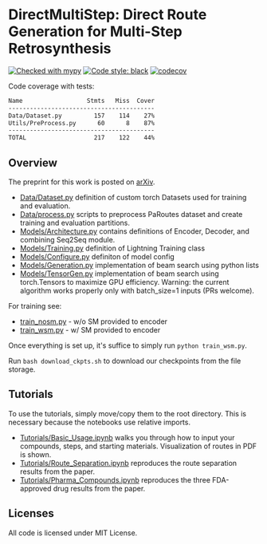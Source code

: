 # DirectMultiStep: Direct Route Generation for Multi-Step Retrosynthesis

[![Checked with mypy](https://www.mypy-lang.org/static/mypy_badge.svg)](https://mypy-lang.org/)
[![Code style: black](https://img.shields.io/badge/code%20style-black-000000.svg)](https://github.com/psf/black)
[![codecov](https://codecov.io/gh/batistagroup/DirectMultiStep/graph/badge.svg?token=2G1x86tsjc)](https://codecov.io/gh/batistagroup/DirectMultiStep)

Code coverage with tests:

```bash
Name                  Stmts   Miss  Cover
-----------------------------------------
Data/Dataset.py         157    114    27%
Utils/PreProcess.py      60      8    87%
-----------------------------------------
TOTAL                   217    122    44%
```

## Overview

The preprint for this work is posted on [arXiv](https://arxiv.org/abs/2405.13983).

- [Data/Dataset.py](/DirectMultiStep/Data/Dataset.py) definition of custom torch Datasets used for training and evaluation.
- [Data/process.py](/DirectMultiStep/Data/process.py) scripts to preprocess PaRoutes dataset and create training and evaluation partitions.
- [Models/Architecture.py](/DirectMultiStep/Models/Architecture.py) contains definitions of Encoder, Decoder, and combining Seq2Seq module.
- [Models/Training.py](/DirectMultiStep/Models/Training.py) definition of Lightning Training class
- [Models/Configure.py](/DirectMultiStep/Models/Configure.py) definiton of model config
- [Models/Generation.py](/DirectMultiStep/Models/Generation.py) implementation of beam search using python lists
- [Models/TensorGen.py](/DirectMultiStep/Models/TensorGen.py) implementation of beam search using torch.Tensors to maximize GPU efficiency. Warning: the current algorithm works properly only with batch_size=1 inputs (PRs welcome).

For training see:

- [train_nosm.py](/DirectMultiStep/train_nosm.py) - w/o SM provided to encoder
- [train_wsm.py](/DirectMultiStep/train_wsm.py) - w/ SM provided to encoder

Once everything is set up, it's suffice to simply run `python train_wsm.py`.

Run `bash download_ckpts.sh` to download our checkpoints from the file storage.

## Tutorials

To use the tutorials, simply move/copy them to the root directory. This is necessary because the notebooks use relative imports.

- [Tutorials/Basic_Usage.ipynb](/Tutorials/Basic_Usage.ipynb) walks you through how to input your compounds, steps, and starting materials. Visualization of routes in PDF is shown. 
- [Tutorials/Route_Separation.ipynb](/Tutorials/Route_Separation.ipynb) reproduces the route separation results from the paper.
- [Tutorials/Pharma_Compounds.ipynb](/Tutorials/Pharma_Compounds.ipynb) reproduces the three FDA-approved drug results from the paper.

## Licenses

All code is licensed under MIT License.
